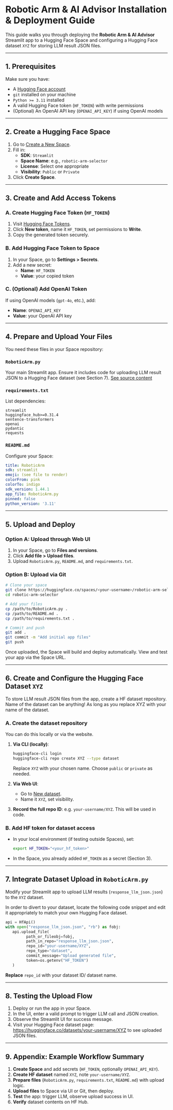 # Robotic Arm & AI Advisor Installation & Deployment Guide

This guide walks you through deploying the **Robotic Arm & AI Advisor** Streamlit app to a Hugging Face Space and configuring a Hugging Face dataset `XYZ` for storing LLM result JSON files.

---

## 1. Prerequisites

Make sure you have:

- A [Hugging Face account](https://huggingface.co/join)
- `git` installed on your machine
- `Python >= 3.11` installed
- A valid Hugging Face token (`HF_TOKEN`) with write permissions
- (Optional) An OpenAI API key (`OPENAI_API_KEY`) if using OpenAI models

---

## 2. Create a Hugging Face Space

1. Go to [Create a New Space](https://huggingface.co/new-space).
2. Fill in:
      - **SDK**: `Streamlit`
      - **Space Name**: e.g., `robotic-arm-selector`
      - **License**: Select one appropriate
      - **Visibility**: `Public` or `Private`
3. Click **Create Space**.

---

## 3. Create and Add Access Tokens

### A. Create Hugging Face Token (`HF_TOKEN`)

1. Visit [Hugging Face Tokens](https://huggingface.co/settings/tokens).
2. Click **New token**, name it `HF_TOKEN`, set permissions to **Write**.
3. Copy the generated token securely.

### B. Add Hugging Face Token to Space

1. In your Space, go to **Settings > Secrets**.
2. Add a new secret:
   - **Name**: `HF_TOKEN`
   - **Value**: your copied token

### C. (Optional) Add OpenAI Token

If using OpenAI models (`gpt-4o`, etc.), add:

- **Name**: `OPENAI_API_KEY`
- **Value**: your OpenAI API key

---

## 4. Prepare and Upload Your Files

You need these files in your Space repository:

### `RoboticArm.py`

Your main Streamlit app. Ensure it includes code for uploading LLM result JSON to a Hugging Face dataset (see Section 7). [See source content](https://github.com/noesishubpc/master-eXercise/blob/main/RoboticArm.py)

### `requirements.txt`

List dependencies:
```
streamlit
huggingface_hub>=0.31.4
sentence-transformers
openai
pydantic
requests
```

### `README.md`

Configure your Space:
```yaml
title: RoboticArm
sdk: streamlit
emoji: (see file to render)
colorFrom: pink
colorTo: indigo
sdk_version: 1.44.1
app_file: RoboticArm.py
pinned: false
python_version: '3.11'
```

---

## 5. Upload and Deploy

### Option A: Upload through Web UI

1. In your Space, go to **Files and versions**.
2. Click **Add file > Upload files**.
3. Upload `RoboticArm.py`, `README.md`, and `requirements.txt`.

### Option B: Upload via Git

```bash
# Clone your space
git clone https://huggingface.co/spaces/<your-username>/robotic-arm-selector
cd robotic-arm-selector

# Add your files
cp /path/to/RoboticArm.py .
cp /path/to/README.md .
cp /path/to/requirements.txt .

# Commit and push
git add .
git commit -m "Add initial app files"
git push
```

Once uploaded, the Space will build and deploy automatically. View and test your app via the Space URL.

---

## 6. Create and Configure the Hugging Face Dataset `XYZ`

To store LLM result JSON files from the app, create a HF dataset repository. Name of the dataset can be anything! As long as you replace XYZ with your name of the dataset.

### A. Create the dataset repository

You can do this locally or via the website.

1. **Via CLI (locally)**:
   ```bash
   huggingface-cli login
   huggingface-cli repo create XYZ --type dataset
   ```
   Replace `XYZ` with your chosen name. Choose `public` or `private` as needed.

2. **Via Web UI**:
      - Go to [New dataset](https://huggingface.co/new-dataset).
      - Name it `XYZ`, set visibility.

3. **Record the full repo ID**: e.g. `your-username/XYZ`. This will be used in code.

### B. Add HF token for dataset access

- In your local environment (if testing outside Spaces), set:
  ```bash
  export HF_TOKEN="<your_hf_token>"
  ```
- In the Space, you already added `HF_TOKEN` as a secret (Section 3).

---

## 7. Integrate Dataset Upload in `RoboticArm.py`

Modify your Streamlit app to upload LLM results (`response_llm_json.json`) to the `XYZ` dataset.

In order to divert to your dataset, locate the following code snippet and edit it appropriately to match your own Hugging Face dataset.

```python
api = HfApi()
with open("response_llm_json.json", "rb") as fobj:
   api.upload_file(
         path_or_fileobj=fobj,
         path_in_repo="response_llm_json.json",
         repo_id="your-username/XYZ",
         repo_type="dataset",
         commit_message="Upload generated file",
         token=os.getenv("HF_TOKEN")
   )
```

**Replace** `repo_id` with your dataset ID/ dataset name.

---

## 8. Testing the Upload Flow

1. Deploy or run the app in your Space.
2. In the UI, enter a valid prompt to trigger LLM call and JSON creation.
3. Observe the Streamlit UI for success message.
4. Visit your Hugging Face dataset page: https://huggingface.co/datasets/your-username/XYZ to see uploaded JSON files.

---

## 9. Appendix: Example Workflow Summary

1. **Create Space** and add secrets (`HF_TOKEN`, optionally `OPENAI_API_KEY`).
2. **Create HF dataset** named `XYZ`, note `your-username/XYZ`.
3. **Prepare files** (`RoboticArm.py`, `requirements.txt`, `README.md`) with upload logic.
4. **Upload files** to Space via UI or Git, then deploy.
5. **Test** the app: trigger LLM, observe upload success in UI.
6. **Verify** dataset contents on HF Hub.

